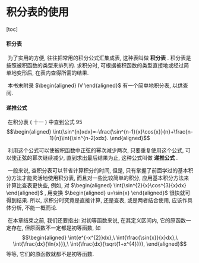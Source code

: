 # 积分表的使用



[toc]



#### 积分表

​	为了实用的方便, 往往把常用的积分公式汇集成表, 这种表叫做 **积分表** . 积分表是按照被积函数的类型来排列的. 求积分时, 可根据被积函数的类型直接地或经过简单地变形后, 在表内查得所需的结果.

​	本书末附录 $\begin{aligned} IV \end{aligned}$ 有一个简单地积分表, 以供查阅. 



#### 递推公式

​	在积分表 ( 十一 ) 中查到公式 95  $$\begin{aligned} \int{\sin^{n}xdx}=-\frac{\sin^{n-1}{x}\cos{x}}{n}+\frac{n-1}{n}\int{\sin^{n-2}xdx}. \end{aligned}$$ 

​	利用这个公式可以使被积函数中正弦的幂次减少两次, 只要重复使用这个公式, 可以使正弦的幂次继续减少, 直到求出最后结果为止, 这种公式叫做 **递推公式** . 



​	一般来说, 查积分表可以节省计算积分的时间, 但是, 只有掌握了前面学过的基本积分方法才能灵活地使用积分表, 而且对一些比较简单的积分, 应用基本积分方法来计算比查表更快些, 例如, 对 $\begin{aligned} \int{\sin^{2}{x}\cos^{3}{x}dx} \end{aligned}$ , 用变换 $\begin{aligned} u=\sin{x} \end{aligned}$ 很快就可得到结果. 所以, 求积分时究竟是直接计算, 还是查表, 或是两者结合使用, 应该作具体分析, 不能一概而论. 

​	在本章结束之前, 我们还要指出: 对初等函数来说, 在其定义区间内, 它的原函数一定存在, 但原函数不一定都是初等函数, 如  $$\begin{aligned} \int{e^{-x^{2}}dx},\ \int{\frac{\sin{x}}{x}dx},\ \int{\frac{dx}{\ln{x}}},\ \int{\frac{dx}{\sqrt{1+x^{4}}}}, \end{aligned}$$ 等等, 它们的原函数就都不是初等函数. 

